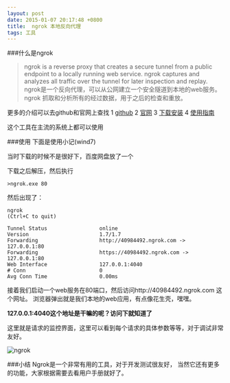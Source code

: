 ```yaml
---
layout: post
date: 2015-01-07 20:17:48 +0800
title:  ngrok 本地反向代理
tags: 工具
---
```


###什么是ngrok
>ngrok is a reverse proxy that creates a secure tunnel from a public endpoint to a locally running web service. ngrok captures and analyzes all traffic over the tunnel for later inspection and replay.
ngrok是一个反向代理，可以从公网建立一个安全隧道到本地的web服务。ngrok 抓取和分析所有的经过数据，用于之后的检查和重放。

更多的介绍可以去github和官网上查找
1 [github](https://github.com/inconshreveable/ngrok)
2 [官网](https://ngrok.com/)
3 [下载安装](https://ngrok.com/download)
4 [使用指南](https://ngrok.com/usage)

这个工具在主流的系统上都可以使用

###使用
下面是使用小记(wind7)

当时下载的时候不是很好下，百度网盘放了一个

下载之后解压，然后执行

    >ngrok.exe 80

然后出现了：

    ngrok                                                           (Ctrl+C to quit)

    Tunnel Status                 online
    Version                       1.7/1.7
    Forwarding                    http://40984492.ngrok.com -> 127.0.0.1:80
    Forwarding                    https://40984492.ngrok.com -> 127.0.0.1:80
    Web Interface                 127.0.0.1:4040
    # Conn                        0
    Avg Conn Time                 0.00ms

接着我们启动一个web服务在80端口，然后访问http://40984492.ngrok.com 这个网址。
浏览器弹出就是我们本地的web应用，有点像花生壳，嘿嘿。

**127.0.0.1:4040这个地址是干嘛的呢？访问下就知道了**

这里就是请求的监控界面，这里可以看到每个请求的具体参数等等，对于调试非常友好。

![ngrok](/images/ngork_detail.png "ngrok界面")


###小结
Ngrok是一个非常有用的工具，对于开发测试很友好，
当然它还有更多的功能，大家根据需要去看用户手册就好了。

